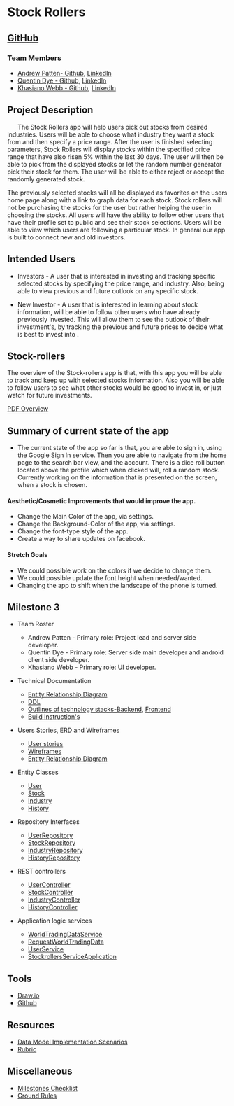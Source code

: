 # Stock Rollers

## [GitHub](https://github.com/stock-rollers)

### Team Members
* [Andrew Patten- Github](https://github.com/Andpatten), [LinkedIn](https://www.linkedin.com/in/andpatten/)
* [Quentin Dye - Github](https://github.com/Quentin-D-NM), [LinkedIn](https://www.linkedin.com/in/quentindye/)
* [Khasiano Webb - Github](https://github.com/NewbieCoder10), [LinkedIn](https://www.linkedin.com/in/khasiano-webb/) 

## Project Description
&nbsp;&nbsp;&nbsp;&nbsp;&nbsp;&nbsp;The Stock Rollers app will help users pick out stocks from desired industries. 
Users will be able to choose what industry they want a stock from and then specify a price range.
After the user is finished selecting parameters, Stock Rollers will display stocks within the specified price range that have also risen 5% within the last 30 days.
The user will then be able to pick from the displayed stocks or let the random number generator pick their stock for them.
The user will be able to either reject or accept the randomly generated stock.

The previously selected stocks will all be displayed as favorites on the users home page along with a link to graph data for each stock.
Stock rollers will not be purchasing the stocks for the user but rather helping the user in choosing the stocks.
All users will have the ability to follow other users that have their profile set to public and see their stock selections. 
Users will be able to view which users are following a particular stock.
In general our app is built to connect new and old investors.
 
 
## Intended Users
* Investors - A user that is interested in investing and tracking specific selected stocks by
specifying the price range, and industry. Also, being able to view previous and future outlook
on any specific stock.

* New Investor - A user that is interested in learning about stock information, will be able
to follow other users who have already previously invested. This will allow them to see the
outlook of their investment's, by tracking the previous and future prices to decide what is
best to invest into .

## Stock-rollers
The overview of the Stock-rollers app is that, with this app you will be able to track and keep up
with selected stocks information. Also you will be able to follow users to see what other stocks
would be good to invest in, or just watch for future investments.

[PDF Overview](docs/overview.pdf) 


## Summary of current state of the app
* The current state of the app so far is that, you are able to sign in, using the Google Sign In 
service. Then you are able to navigate from the home page to the search bar view, and the account.
There is a dice roll button located above the profile which when clicked will, roll a random stock.
Currently working on the information that is presented on the screen, when a stock is chosen.

#### Aesthetic/Cosmetic Improvements that would improve the app.
* Change the Main Color of the app, via settings.
* Change the Background-Color of the app, via settings.
* Change the font-type style of the app.
* Create a way to share updates on facebook.

#### Stretch Goals
* We could possible work on the colors if we decide to change them.
* We could possible update the font height when needed/wanted.
* Changing the app to shift when the landscape of the phone is turned.


## Milestone 3
* Team Roster
    * Andrew Patten - Primary role: Project lead and server side developer.  
    * Quentin Dye - Primary role: Server side main developer and android client side developer. 
    * Khasiano Webb - Primary role: UI developer.  
    
* Technical Documentation
    * [Entity Relationship Diagram](docs/erd.md)
    * [DDL](docs/ddl.md)
    * [Outlines of technology stacks-Backend](docs/Backend.md), [Frontend](docs/Frontend.md)
    * [Build Instruction's](docs/BuildInstructions.md)
    
* Users Stories, ERD and Wireframes
    * [User stories](docs/user-stories.md)
    * [Wireframes](docs/wireframes.md)
    * [Entity Relationship Diagram](docs/erd.md)
* Entity Classes  
    * [User](https://github.com/stock-rollers/stockrollers-service/blob/master/src/main/java/edu/cnm/deepdive/stockrollersservice/model/entity/User.java)   
    * [Stock](https://github.com/stock-rollers/stockrollers-service/blob/master/src/main/java/edu/cnm/deepdive/stockrollersservice/model/entity/Stock.java) 
    * [Industry](https://github.com/stock-rollers/stockrollers-service/blob/master/src/main/java/edu/cnm/deepdive/stockrollersservice/model/entity/Industry.java) 
    * [History](https://github.com/stock-rollers/stockrollers-service/blob/master/src/main/java/edu/cnm/deepdive/stockrollersservice/model/entity/History.java) 
* Repository Interfaces
    * [UserRepository](https://github.com/stock-rollers/stockrollers-service/blob/master/src/main/java/edu/cnm/deepdive/stockrollersservice/model/dao/UserRepository.java)
    * [StockRepository](https://github.com/stock-rollers/stockrollers-service/blob/master/src/main/java/edu/cnm/deepdive/stockrollersservice/model/dao/StockRepository.java)
    * [IndustryRepository](https://github.com/stock-rollers/stockrollers-service/blob/master/src/main/java/edu/cnm/deepdive/stockrollersservice/model/dao/IndustryRepository.java)
    * [HistoryRepository](https://github.com/stock-rollers/stockrollers-service/blob/master/src/main/java/edu/cnm/deepdive/stockrollersservice/model/dao/HistoryRepository.java)
* REST controllers 
    * [UserController](https://github.com/stock-rollers/stockrollers-service/blob/master/src/main/java/edu/cnm/deepdive/stockrollersservice/controller/UserController.java)
    * [StockController](https://github.com/stock-rollers/stockrollers-service/blob/master/src/main/java/edu/cnm/deepdive/stockrollersservice/controller/StockController.java)
    * [IndustryController](https://github.com/stock-rollers/stockrollers-service/blob/master/src/main/java/edu/cnm/deepdive/stockrollersservice/controller/IndustryController.java)
    * [HistoryController](https://github.com/stock-rollers/stockrollers-service/blob/master/src/main/java/edu/cnm/deepdive/stockrollersservice/controller/HistoryController.java)
* Application logic services
    * [WorldTradingDataService](https://github.com/stock-rollers/stockrollers-service/blob/master/src/main/java/edu/cnm/deepdive/stockrollersservice/service/WorldTradingDataService.java)
    * [RequestWorldTradingData](https://github.com/stock-rollers/stockrollers-service/blob/master/src/main/java/edu/cnm/deepdive/stockrollersservice/service/RequestWorldTradingData.java)
    * [UserService](https://github.com/stock-rollers/stockrollers-service/blob/master/src/main/java/edu/cnm/deepdive/stockrollersservice/service/UserService.java)
    * [StockrollersServiceApplication](https://github.com/stock-rollers/stockrollers-service/blob/master/src/main/java/edu/cnm/deepdive/stockrollersservice/StockrollersServiceApplication.java)
    
## Tools
* [Draw.io](https://www.draw.io/)
* [Github](https://stock-rollers.github.io/)    


## Resources 
* [Data Model Implementation Scenarios](https://deep-dive-coding-java-cohort-8.github.io/2019/10/17/data-model-implementation-scenarios.html#student-absences-one-to-many-with-dependent-entities)
* [Rubric](https://deep-dive-coding-java-cohort-8.github.io/2019/11/22/capstone-project-milestone-3-rubric)

## Miscellaneous
* [Milestones Checklist](docs/milestones.md)
* [Ground Rules](docs/ground-rules.md)
    
